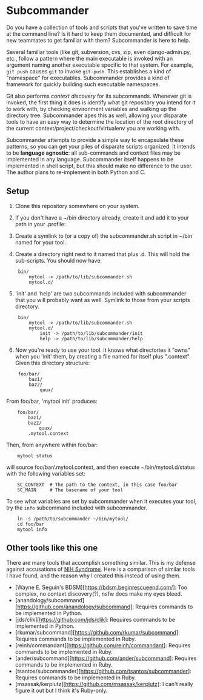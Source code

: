 # Subcommander

Do you have a collection of tools and scripts that you've written to save time
at the command line? Is it hard to keep them documented, and difficult for new
teammates to get familiar with them? Subcommander is here to help.

Several familiar tools (like git, subversion, cvs, zip, even django-admin.py,
etc., follow a pattern where the main executable is invoked with an argument
naming another executable specific to that system. For example, `git push`
causes `git` to invoke `git-push`. This establishes a kind of "namespace" for
executables. Subcommander provides a kind of framework for quickly building
such executable namespaces.

Git also performs *context discovery* for its subcommands. Whenever git is
invoked, the first thing it does is identify what git repository you intend for
it to work with, by checking environment variables and walking up the directory
tree. Subcommander apes this as well, allowing your disparate tools to have an
easy way to determine the location of the root directory of the current
context/project/checkout/virtualenv you are working with.

Subcommander attempts to provide a simple way to encapsulate these patterns, so
you can get your piles of disparate scripts organized. It intends to be
**language agnostic**: all sub-commands and context files may be implemented in
any language. Subcommander itself happens to be implemented in shell script,
but this should make no difference to the user. The author plans to
re-implement in both Python and C.

## Setup

1. Clone this repository somewhere on your system.

2. If you don't have a ~/bin directory already, create it and add it to your
   path in your .profile:

3. Create a symlink to (or a copy of) the subcommander.sh script in ~/bin named
   for your tool.

4. Create a directory right next to it named that plus .d. This will hold the
   sub-scripts. You should now have:

		bin/
			mytool -> /path/to/lib/subcommander.sh
			mytool.d/

4. 'init' and 'help' are two subcommands included with subcommander that you
will probably want as well. Symlink to those from your scripts directory.

		bin/
			mytool -> /path/to/lib/subcommander.sh
			mytool.d/
				init -> /path/to/lib/subcommander/init
				help -> /path/to/lib/subcommander/help

5. Now you're ready to use your tool. It knows what directories it "owns" when
   you 'init' them, by creating a file named for itself plus ".context". Given
   this directory structure:

		foo/bar/
			baz1/
			baz2/
				quux/

From foo/bar, 'mytool init' produces:

		foo/bar/
			baz1/
			baz2/
				quux/
			.mytool.context

Then, from anywhere within foo/bar:

		mytool status

will source foo/bar/.mytool.context, and then execute ~/bin/mytool.d/status
with the following variables set:

		SC_CONTEXT  # The path to the context, in this case foo/bar
		SC_MAIN		# The basename of your tool

To see what variables are set by subcommander when it executes your tool, try
the `info` subcommand included with subcommander.

		ln -s /path/to/subcommander ~/bin/mytool/
		cd foo/bar
		mytool info

## Other tools like this one

There are many tools that accomplish something similar. This is my defense
against accusations of [NIH Syndrome][]. Here is a comparison of similar tools I
have found, and the reason why I created this instead of using them.

* [Wayne E. Seguin's BDSM][https://bdsm.beginrescueend.com/]: Too complex, no context discovery(?), nsfw docs make my eyes bleed.
* [anandology/subcommand][https://github.com/anandology/subcommand]: Requires commands to be implemented in Python.
* [jds/clik][https://github.com/jds/clik]: Requires commands to be implemented in Python.
* [rkumar/subcommand][https://github.com/rkumar/subcommand]: Requires commands to be implemented in Ruby.
* [reinh/commandant][https://github.com/reinh/commandant]: Requires commands to be implemented in Ruby.
* [ander/subcommand][https://github.com/ander/subcommand]: Requires commands to be implemented in Ruby.
* [tsantos/subcommander][https://github.com/tsantos/subcommander]: Requires commands to be implemented in Ruby.
* [msassak/kerplutz][https://github.com/msassak/kerplutz]: I can't really figure it out but I think it's Ruby-only.

[NIH Syndrome]: http://en.wikipedia.org/wiki/Not_Invented_Here
